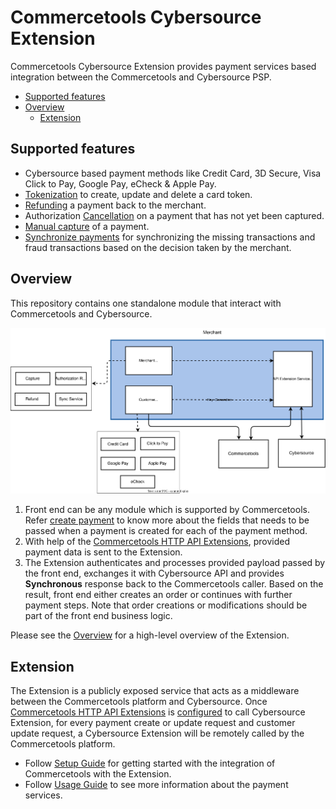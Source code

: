 # Commercetools Cybersource Extension

Commercetools Cybersource Extension provides payment services based integration between the Commercetools and Cybersource PSP.

- [Supported features](#supported-features)
- [Overview](#overview)
  - [Extension](#Extension)


## Supported features
- Cybersource based payment methods like Credit Card, 3D Secure, Visa Click to Pay, Google Pay, eCheck & Apple Pay.
- [Tokenization](./docs/Tokenization.md) to create, update and delete a card token.
- [Refunding](./docs/Refund-a-Payment.md) a payment back to the merchant.
- Authorization [Cancellation](./docs/Reverse-a-Payment.md) on a payment that has not yet been captured.
- [Manual capture](./docs/Capture-a-Payment.md) of a payment.
- [Synchronize payments](./docs/Synchronizing-Payments.md) for synchronizing the missing transactions and fraud transactions based on the decision taken by the merchant.

## Overview
This repository contains one standalone module that interact with Commercetools and Cybersource.
 

![Architecture](./docs/images/High-Level-Architecture.svg)

1. Front end can be any module which is supported by Commercetools. Refer [create payment](./docs/Creating-a-Payment.md) to know more about the fields that needs to be passed when a payment is created for each of the payment method.
2. With help of the [Commercetools HTTP API Extensions](https://docs.commercetools.com/api/projects/api-extensions), provided payment data is sent to the Extension.
3. The Extension authenticates and  processes provided payload passed by the front end, exchanges it with Cybersource API and provides **Synchronous** response back to the Commercetools caller. Based on the result, front end either creates an order or continues with further payment steps. 
Note that order creations or modifications should be part of the front end business logic.

Please see the [Overview](./docs/Overview.md) for a high-level overview of the Extension.

## Extension 

The Extension is a publicly exposed service that acts as a middleware between the Commercetools platform and Cybersource. Once [Commercetools HTTP API Extensions](https://docs.commercetools.com/api/projects/api-extensions) is [configured](./docs/API-Extension-Setup.md#a-namerunningscriptarunning-extension-setup-script) to call Cybersource Extension, for every payment create or update request and customer update request, a Cybersource Extension will be remotely called by the Commercetools platform. 

- Follow [Setup Guide](./docs/Setup.md) for getting started with the integration of Commercetools with the Extension.
- Follow [Usage Guide](./docs/Usage.md) to see more information about the payment services.
